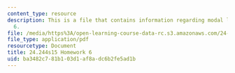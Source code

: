 ```yaml
---
content_type: resource
description: This is a file that contains information regarding modal logic homework
  6.
file: /media/https%3A/open-learning-course-data-rc.s3.amazonaws.com/24-244-modal-logic-spring-2015/ba3482c781b103d1af8adc6b2fe5ad1b_MIT24_244S15_Homework6.pdf
file_type: application/pdf
resourcetype: Document
title: 24.244s15 Homework 6
uid: ba3482c7-81b1-03d1-af8a-dc6b2fe5ad1b
---
```

